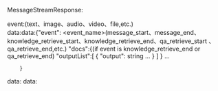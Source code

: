 MessageStreamResponse:

event:<type>(text、image、audio、video、file,etc.)  
data:data:{"event": <event_name>(message_start、message_end、knowledge_retrieve_start、knowledge_retrieve_end、qa_retrieve_start 、qa_retrieve_end,etc.) 
            "docs":{(if event is knowledge_retrieve_end or qa_retrieve_end)
                "outputList":[
                    {
                        "output": string
                        ...
                    }
                ]
            }
            ...
            
        } 
data:
data:
